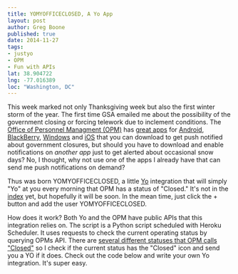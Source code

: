 ```yaml
---
title: YOMYOFFICECLOSED, A Yo App
layout: post
author: Greg Boone
published: true
date: 2014-11-27
tags:
- justyo
- OPM
- Fun with APIs
lat: 38.904722
lng: -77.016389
loc: "Washington, DC"
---
```

This week marked not only Thanksgiving week but also the first winter storm of
the year. The first time GSA emailed me about the possibility of the government
closing or forcing telework due to inclement conditions. The [Office of Personnel
Managment (OPM)](http://www.opm.gov/) has [great
apps](http://www.opm.gov/policy-data-oversight/snow-dismissal-procedures/mobile-app/)
for [Android](https://play.google.com/store/apps/details?id=gov.opm.status),
[BlackBerry](http://appworld.blackberry.com/webstore/content/26089873/?countrycode=US&lang=en),
[Windows](http://www.windowsphone.com/en-us/store/app/opm-alert/07087cb9-346d-46a8-bf7f-c88c3890e0b6)
and [iOS](https://itunes.apple.com/us/app/opm-alert/id627986929?mt=8) that
you can download to get push notified about government closures, but should you
have to download and enable notifications on _another app_ just to get alerted
about occasional snow days? No, I thought, why not use one of the apps I
already have that can send me push notifications on demand?

Thus was born YOMYOFFICECLOSED, a little [Yo](http://justyo.co) integration
that will simply "Yo" at you every morning that OPM has a status of "Closed."
It's not in the [index](http://yoindex.com) yet, but hopefully it will be soon. In the mean time, just click the + button and add the user YOMYOFFICECLOSED.

How does it work? Both Yo and the OPM have public APIs that this integration
relies on. The script is a Python script scheduled with Heroku Scheduler. It
uses requests to check the current operating status by querying OPMs API. There
are [several different statuses that OPM calls
"Closed"](http://www.opm.gov/json/statustypes.json) so I check if the
current status has the "Closed" icon and send you a YO if it does. Check out
the code below and write your own Yo integration. It's super easy.

<script src="https://gist.github.com/gboone/a9d0a103117ef1d399ea.js"></script>
